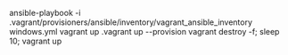 ansible-playbook -i .vagrant/provisioners/ansible/inventory/vagrant_ansible_inventory windows.yml
vagrant up
.vagrant up --provision
vagrant destroy -f; sleep 10; vagrant up
